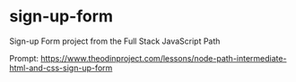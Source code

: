# sign-up-form

Sign-up Form project from the Full Stack JavaScript Path

Prompt: https://www.theodinproject.com/lessons/node-path-intermediate-html-and-css-sign-up-form
